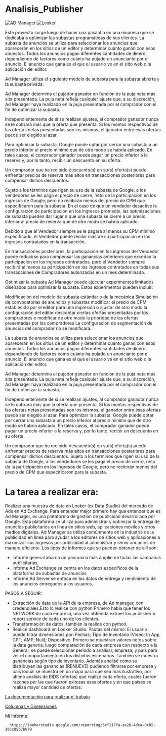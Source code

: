 # Analisis_Publisher


![AD Manager](https://user-images.githubusercontent.com/110134592/267164313-1a9fab99-8cd9-4a10-b65e-8d8a9d23ca3f.jpg) 
![Looker](https://user-images.githubusercontent.com/110134592/267165962-7e81d466-1159-4b20-9a81-a5aa470a1fe9.png)

Este proyecto surge luego de hacer una pasantía en una empresa que se dedicaba a optimizar las subastas programáticas de sus clientes. La subasta de anuncios se utiliza para seleccionar los anuncios que aparecerán en los sitios de un editor y determinar cuánto ganan con esos anuncios. Todos los anuncios pagan diferentes cantidades de dinero, dependiendo de factores como cuánto ha pujado un anunciante por el anuncio. El anuncio que gana es el que el usuario ve en el sitio web o la aplicación del editor.

Ad Manager utiliza el siguiente modelo de subasta para la subasta abierta y la subasta privada:

Ad Manager determina el pujador ganador en función de la puja neta más alta presentada. La puja neta refleja cualquier ajuste que, a su discreción, Ad Manager haya realizado en la puja presentada por el comprador con el fin de optimizar la subasta.

Independientemente de si se realizan ajustes, al comprador ganador nunca se le cobrará más que la oferta que presenta. Si los montos respectivos de las ofertas netas presentadas son los mismos, el ganador entre esas ofertas puede ser elegido al azar.

Para optimizar la subasta, Google puede optar por cerrar una subasta a un precio inferior al precio mínimo que de otro modo se habría aplicado. En tales casos, el comprador ganador puede pagar un precio inferior a la reserva y, por lo tanto, recibir un descuento en su oferta.

Un comprador que ha recibido descuento(s) en su(s) oferta(s) puede enfrentar precios de reserva más altos en transacciones posteriores para compensar dichos descuentos.

Sujeto a los términos que rigen su uso de la subasta de Google, a los vendedores se les paga el precio de cierre, neto de la participación en los ingresos de Google, pero no recibirán menos del precio de CPM que especificaron para la subasta. En el caso de que un vendedor desactive la configuración de participación en los ingresos promedio, las optimizaciones de subasta pueden dar lugar a que una subasta se cierre a un precio inferior al precio de reserva que de otro modo se habría aplicado.

Debido a que al Vendedor siempre se le pagará al menos su CPM mínimo especificado, el Vendedor puede recibir más de su participación en los ingresos contratados en la transacción.

En transacciones posteriores, la participación en los ingresos del Vendedor puede reducirse para compensar las ganancias anteriores que excedan la participación en los ingresos contratados, pero el Vendedor siempre recibirá al menos su participación en los ingresos contratados en todas sus transacciones de Compradores autorizados en un mes determinado.

Optimizar la subasta
Ad Manager puede ejecutar experimentos limitados diseñados para optimizar la subasta. Estos experimentos pueden incluir:

Modificación del modelo de subasta estándar o de la mecánica
Simulación de convocatorias de anuncios y subastas
modificar el precio de CPM establecido por el editor para una impresión o ajustar de otro modo la configuración del editor
descontar ciertas ofertas presentadas por los compradores o modificar de otro modo la prioridad de las ofertas presentadas por los compradores
La configuración de segmentación de anuncios del comprador no se modificará.

La subasta de anuncios se utiliza para seleccionar los anuncios que aparecerán en los sitios de un editor y determinar cuánto ganan con esos anuncios. Todos los anuncios pagan diferentes cantidades de dinero, dependiendo de factores como cuánto ha pujado un anunciante por el anuncio. El anuncio que gana es el que el usuario ve en el sitio web o la aplicación del editor.

Ad Manager determina el pujador ganador en función de la puja neta más alta presentada. La puja neta refleja cualquier ajuste que, a su discreción, Ad Manager haya realizado en la puja presentada por el comprador con el fin de optimizar la subasta.

Independientemente de si se realizan ajustes, al comprador ganador nunca se le cobrará más que la oferta que presenta. Si los montos respectivos de las ofertas netas presentadas son los mismos, el ganador entre esas ofertas puede ser elegido al azar.
Para optimizar la subasta, Google puede optar por cerrar una subasta a un precio inferior al precio mínimo que de otro modo se habría aplicado. En tales casos, el comprador ganador puede pagar un precio inferior a la reserva y, por lo tanto, recibir un descuento en su oferta.

Un comprador que ha recibido descuento(s) en su(s) oferta(s) puede enfrentar precios de reserva más altos en transacciones posteriores para compensar dichos descuentos.
Sujeto a los términos que rigen su uso de la subasta de Google, a los vendedores se les paga el precio de cierre, neto de la participación en los ingresos de Google, pero no recibirán menos del precio de CPM que especificaron para la subasta.

 # La tarea a realizar era:
 Realizar una muestra de data en Looker (ex Data Studio) del mercado de Ads en Ad Exchange.
 Para entender mejor primero hay que entender que es Ad Manager, es una plataforma de gestión de publicidad desarrollada por Google. Esta plataforma se utiliza para administrar y optimizar la entrega de anuncios publicitarios en línea en sitios web, aplicaciones móviles y otros medios digitales. Ad Manager se utiliza comúnmente en la industria de la publicidad en línea para ayudar a los editores de sitios web y aplicaciones a maximizar sus ingresos por publicidad al administrar y servir anuncios de manera eficiente. Los tipos de informes que se pueden obtener de allí son: 
* informe general abarca un panorama más amplio de todas las campañas publicitarias,
*  informe Ad Exchange se centra en los datos específicos de la plataforma de subastas de anuncios
*  informe Ad Server se enfoca en los datos de entrega y rendimiento de los anuncios entregados a los usuarios.


PASOS A SEGUIR:
   * Extracción de data de la API de la empresa, de Ad manager, con credenciales.Esto lo realice con python.Primero había que tener los NETWORK de cada empresa, una vez obtenida extraer los publisher o report service de cada uno de los clientes.
   *  Transformación de datos, también la realicé con python.
   *  Realicé dashboard en Looker Studio. Pautas del mismo:  El usuario puede filtrar dimensiones por: Fechas; Tipo de inventario (Video; In App, GPT; AMP; Null); Dispositivo;
       Primero se muestran valores netos sobre la data generla, luego comparación de cada empresa con respecto a la General, se puede seleccionar periodo a analisar, empresa, y país para ver el comportamiento en los distintos escenarios.
   También se muestra ganancias según tipo de inventario. Además analisé como se distribuyen las ganancias (RENUEVE) pudiendo filtrarse por empresa y país locual se muestra en un mapa para que sea mas ilustrativo, por último analisis de BIDS (ofertas) que realizó cada oferta, cuales fueron razones por las que fueron exitosas esas ofertas y en que paises se realiza mayor cantidad de ofertas. 
 
 

[La documentación para realizar el trabajo](https://developers.google.com/ad-manager/api/reporting?hl=es-419#creating_the_reportjob)


[Columnas y Dimensiones](https://developers.google.com/ad-manager/api/reference/v202305/ReportService.ReportQuery#columns)

Mi Informe:
````
  https://lookerstudio.google.com/reporting/6cf217fa-ac26-4dca-8c85-20cc8567b079


 

